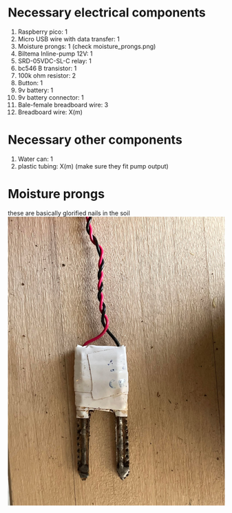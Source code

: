 Necessary electrical components
=====================================

1. Raspberry pico:                      1
2. Micro USB wire with data transfer:   1
2. Moisture prongs:                     1       (check moisture_prongs.png)
2. Biltema Inline-pump 12V:             1  
3. SRD-05VDC-SL-C relay:                1
4. bc546 B transistor:                  1
5. 100k ohm resistor:                   2
6. Button:                              1
8. 9v battery:                          1
9. 9v battery connector:                1
7. Bale-female breadboard wire:         3
8. Breadboard wire:                     X(m)

Necessary other components
=====================================

1. Water can:                            1
2. plastic tubing:                      X(m)    (make sure they fit pump output)


# Moisture prongs  
these are basically glorified nails in the soil
![moisture_prongs](moisture_prongs.jpg)